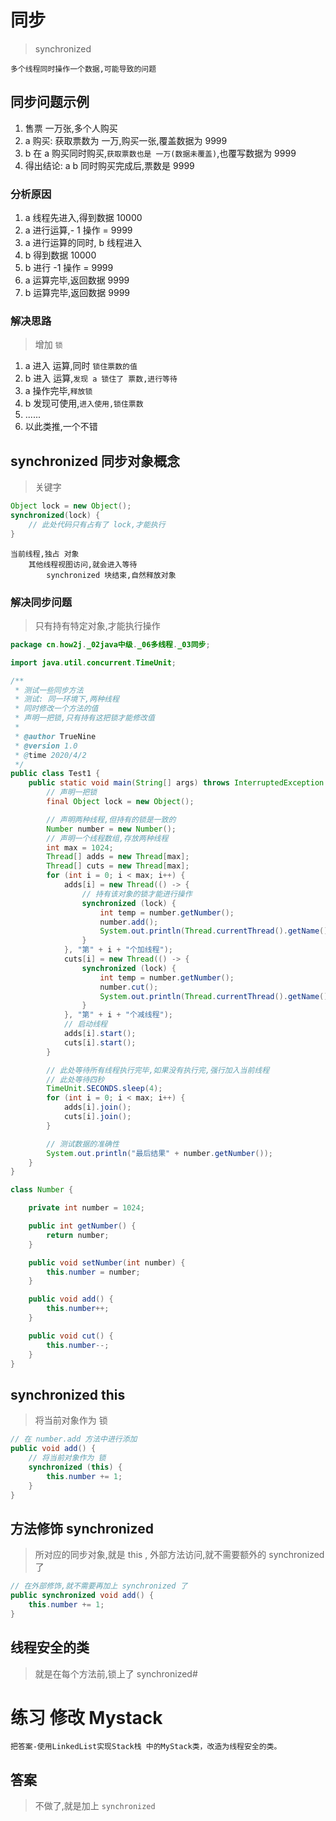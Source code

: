 # 同步
> synchronized

```text
多个线程同时操作一个数据,可能导致的问题
```

## 同步问题示例

1. 售票 一万张,多个人购买
2. a 购买: 获取票数为 一万,购买一张,覆盖数据为 9999
3. b 在 a 购买同时购买,```获取票数也是 一万(数据未覆盖)```,也覆写数据为 9999
4. 得出结论: a b 同时购买完成后,票数是 9999

### 分析原因

1. a 线程先进入,得到数据 10000
2. a 进行运算,- 1 操作 = 9999
3. a 进行运算的同时, b 线程进入
4. b 得到数据 10000
5. b 进行 -1 操作 = 9999
6. a 运算完毕,返回数据 9999
7. b 运算完毕,返回数据 9999

### 解决思路
> 增加 ```锁```

1. a 进入 运算,同时 ```锁住票数的值```
2. b 进入 运算,```发现 a 锁住了 票数,进行等待```
3. a 操作完毕,```释放锁```
4. b 发现可使用,```进入使用,锁住票数```
5. ......
7. 以此类推,一个不错

## synchronized 同步对象概念
> 关键字

```java
Object lock = new Object();
synchronized(lock) {
    // 此处代码只有占有了 lock,才能执行
}
```
```text
当前线程,独占 对象
    其他线程视图访问,就会进入等待
        synchronized 块结束,自然释放对象
```

### 解决同步问题
> 只有持有特定对象,才能执行操作

```java
package cn.how2j._02java中级._06多线程._03同步;

import java.util.concurrent.TimeUnit;

/**
 * 测试一些同步方法
 * 测试: 同一环境下,两种线程
 * 同时修改一个方法的值
 * 声明一把锁,只有持有这把锁才能修改值
 *
 * @author TrueNine
 * @version 1.0
 * @time 2020/4/2
 */
public class Test1 {
    public static void main(String[] args) throws InterruptedException {
        // 声明一把锁
        final Object lock = new Object();

        // 声明两种线程,但持有的锁是一致的
        Number number = new Number();
        // 声明一个线程数组,存放两种线程
        int max = 1024;
        Thread[] adds = new Thread[max];
        Thread[] cuts = new Thread[max];
        for (int i = 0; i < max; i++) {
            adds[i] = new Thread(() -> {
                // 持有该对象的锁才能进行操作
                synchronized (lock) {
                    int temp = number.getNumber();
                    number.add();
                    System.out.println(Thread.currentThread().getName() + "加了,结果是：" + number.getNumber() + " 加前是：" + temp);
                }
            }, "第" + i + "个加线程");
            cuts[i] = new Thread(() -> {
                synchronized (lock) {
                    int temp = number.getNumber();
                    number.cut();
                    System.out.println(Thread.currentThread().getName() + "减了,结果是：" + number.getNumber() + "减前是：" + temp);
                }
            }, "第" + i + "个减线程");
            // 启动线程
            adds[i].start();
            cuts[i].start();
        }

        // 此处等待所有线程执行完毕,如果没有执行完,强行加入当前线程
        // 此处等待四秒
        TimeUnit.SECONDS.sleep(4);
        for (int i = 0; i < max; i++) {
            adds[i].join();
            cuts[i].join();
        }

        // 测试数据的准确性
        System.out.println("最后结果" + number.getNumber());
    }
}

class Number {

    private int number = 1024;

    public int getNumber() {
        return number;
    }

    public void setNumber(int number) {
        this.number = number;
    }

    public void add() {
        this.number++;
    }

    public void cut() {
        this.number--;
    }
}
```

## synchronized this

>   将当前对象作为 锁

```java
// 在 number.add 方法中进行添加
public void add() {
    // 将当前对象作为 锁
    synchronized (this) {
        this.number += 1;
    }
}
```

## 方法修饰 synchronized

>   所对应的同步对象,就是 this , 外部方法访问,就不需要额外的 synchronized 了

```java
// 在外部修饰,就不需要再加上 synchronized 了
public synchronized void add() {
    this.number += 1;
}
```

## 线程安全的类

>   就是在每个方法前,锁上了 synchronized#

# 练习 修改 Mystack

```text
把答案-使用LinkedList实现Stack栈 中的MyStack类，改造为线程安全的类。 
```

## 答案

>   不做了,就是加上 ```synchronized```

​	

